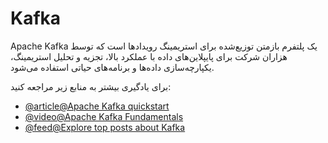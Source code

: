 # Kafka

Apache Kafka یک پلتفرم بازمتن توزیع‌شده برای استریمینگ رویدادها است که توسط هزاران شرکت برای پایپلاین‌های داده با عملکرد بالا، تجزیه و تحلیل استریمینگ، یکپارچه‌سازی داده‌ها و برنامه‌های حیاتی استفاده می‌شود.

برای یادگیری بیشتر به منابع زیر مراجعه کنید:

- [@article@Apache Kafka quickstart](https://kafka.apache.org/quickstart)
- [@video@Apache Kafka Fundamentals](https://www.youtube.com/watch?v=B5j3uNBH8X4)
- [@feed@Explore top posts about Kafka](https://app.daily.dev/tags/kafka?ref=roadmapsh)
